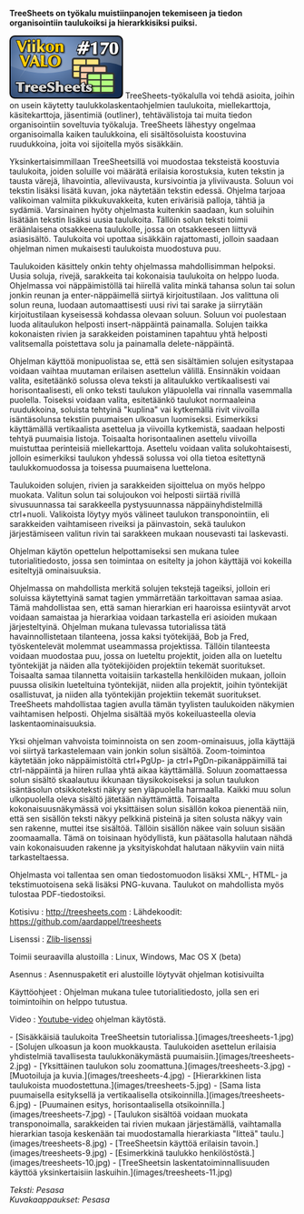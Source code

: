 <!--
Title: TreeSheets
Week: 4x14
Number: 170
Date: 2014/03/30
Pageimage: valo170-treesheets.png
Tags: Linux,Windows,Mac OS X,Toimisto
-->

**TreeSheets on työkalu muistiinpanojen tekemiseen ja tiedon
organisointiin taulukoiksi ja hierarkkisiksi puiksi.**

![](images/valo170-treesheets.png "fig:valo170-treesheets.png")
TreeSheets-työkalulla voi tehdä asioita, joihin on usein käytetty
taulukkolaskentaohjelmien taulukoita, miellekarttoja, käsitekarttoja,
jäsentimiä (outliner), tehtävälistoja tai muita tiedon organisointiin
soveltuvia työkaluja. TreeSheets lähestyy ongelmaa organisoimalla kaiken
taulukkoina, eli sisältösoluista koostuvina ruudukkoina, joita voi
sijoitella myös sisäkkäin.

Yksinkertaisimmillaan TreeSheetsillä voi muodostaa teksteistä koostuvia
taulukoita, joiden soluille voi määrätä erilaisia korostuksia, kuten
tekstin ja tausta värejä, lihavointia, alleviivausta, kursivointia ja
yliviivausta. Soluun voi tekstin lisäksi lisätä kuvan, joka näytetään
tekstin edessä. Ohjelma tarjoaa valikoiman valmiita pikkukuvakkeita,
kuten erivärisiä palloja, tähtiä ja sydämiä. Varsinainen hyöty
ohjelmasta kuitenkin saadaan, kun soluihin lisätään tekstin lisäksi
uusia taulukoita. Tällöin solun teksti toimii eräänlaisena otsakkeena
taulukolle, jossa on otsakkeeseen liittyvä asiasisältö. Taulukoita voi
upottaa sisäkkäin rajattomasti, jolloin saadaan ohjelman nimen
mukaisesti taulukoista muodostuva puu.

Taulukoiden käsittely onkin tehty ohjelmassa mahdollisimman helpoksi.
Uusia soluja, rivejä, sarakkeita tai kokonaisia taulukoita on helppo
luoda. Ohjelmassa voi näppäimistöllä tai hiirellä valita minkä tahansa
solun tai solun jonkin reunan ja enter-näppäimellä siirtyä
kirjoitustilaan. Jos valittuna oli solun reuna, luodaan automaattisesti
uusi rivi tai sarake ja siirrytään kirjoitustilaan kyseisessä kohdassa
olevaan soluun. Soluun voi puolestaan luoda alitaulukon helposti
insert-näppäintä painamalla. Solujen taikka kokonaisten rivien ja
sarakkeiden poistaminen tapahtuu yhtä helposti valitsemalla poistettava
solu ja painamalla delete-näppäintä.

Ohjelman käyttöä monipuolistaa se, että sen sisältämien solujen
esitystapaa voidaan vaihtaa muutaman erilaisen asettelun välillä.
Ensinnäkin voidaan valita, esitetäänkö solussa oleva teksti ja
alitaulukko vertikaalisesti vai horisontaalisesti, eli onko teksti
taulukon yläpuolella vai rinnalla vasemmalla puolella. Toiseksi voidaan
valita, esitetäänkö taulukot normaaleina ruudukkoina, soluista tehtyinä
"kuplina" vai kytkemällä rivit viivoilla isäntäsolunsa tekstiin
puumaisen ulkoasun luomiseksi. Esimerkiksi käyttämällä vertikaalista
asettelua ja viivoilla kytkemistä, saadaan helposti tehtyä puumaisia
listoja. Toisaalta horisontaalinen asettelu viivoilla muistuttaa
perinteisiä miellekarttoja. Asettelu voidaan valita solukohtaisesti,
jolloin esimerkiksi taulukon yhdessä solussa voi olla tietoa esitettynä
taulukkomuodossa ja toisessa puumaisena luettelona.

Taulukoiden solujen, rivien ja sarakkeiden sijoittelua on myös helppo
muokata. Valitun solun tai solujoukon voi helposti siirtää rivillä
sivusuunnassa tai sarakkeella pystysuunnassa näppäinyhdistelmillä
ctrl+nuoli. Valikoista löytyy myös välineet taulukon transponointiin,
eli sarakkeiden vaihtamiseen riveiksi ja päinvastoin, sekä taulukon
järjestämiseen valitun rivin tai sarakkeen mukaan nousevasti tai
laskevasti.

Ohjelman käytön opettelun helpottamiseksi sen mukana tulee
tutorialitiedosto, jossa sen toimintaa on esitelty ja johon käyttäjä voi
kokeilla esiteltyjä ominaisuuksia.

Ohjelmassa on mahdollista merkitä solujen tekstejä tageiksi, jolloin eri
soluissa käytettyinä samat tagien ymmärretään tarkoittavan samaa asiaa.
Tämä mahdollistaa sen, että saman hierarkian eri haaroissa esiintyvät
arvot voidaan samaistaa ja hierarkiaa voidaan tarkastella eri asioiden
mukaan järjesteltyinä. Ohjelman mukana tulevassa tutorialissa tätä
havainnollistetaan tilanteena, jossa kaksi työtekijää, Bob ja Fred,
työskentelevät molemmat useammassa projektissa. Tällöin tilanteesta
voidaan muodostaa puu, jossa on lueteltu projektit, joiden alla on
lueteltu työntekijät ja näiden alla työtekijöiden projektiin tekemät
suoritukset. Toisaalta samaa tilannetta voitaisiin tarkastella
henkilöiden mukaan, jolloin puussa olisikin lueteltuina työntekijät,
niiden alla projektit, joihin työntekijät osallistuvat, ja niiden alla
työntekijän projektiin tekemät suoritukset. TreeSheets mahdollistaa
tagien avulla tämän tyylisten taulukoiden näkymien vaihtamisen helposti.
Ohjelma sisältää myös kokeiluasteella olevia laskentaominaisuuksia.

Yksi ohjelman vahvoista toiminnoista on sen zoom-ominaisuus, jolla
käyttäjä voi siirtyä tarkastelemaan vain jonkin solun sisältöä.
Zoom-toimintoa käytetään joko näppäimistöltä ctrl+PgUp- ja
ctrl+PgDn-pikanäppäimillä tai ctrl-näppäintä ja hiiren rullaa yhtä aikaa
käyttämällä. Soluun zoomattaessa solun sisältö skaalautuu ikkunaan
täysikokoiseksi ja solun taulukon isäntäsolun otsikkoteksti näkyy sen
yläpuolella harmaalla. Kaikki muu solun ulkopuolella oleva sisältö
jätetään näyttämättä. Toisaalta kokonaisuusnäkymässä voi yksittäisen
solun sisällön kokoa pienentää niin, että sen sisällön teksti näkyy
pelkkinä pisteinä ja siten solusta näkyy vain sen rakenne, muttei itse
sisältöä. Tällöin sisällön näkee vain soluun sisään zoomaamalla. Tämä on
toisinaan hyödyllistä, kun päätasolla halutaan nähdä vain kokonaisuuden
rakenne ja yksityiskohdat halutaan näkyviin vain niitä tarkasteltaessa.

Ohjelmasta voi tallentaa sen oman tiedostomuodon lisäksi XML-, HTML- ja
tekstimuotoisena sekä lisäksi PNG-kuvana. Taulukot on mahdollista myös
tulostaa PDF-tiedostoiksi.

Kotisivu
:   <http://treesheets.com>
:   Lähdekoodit: <https://github.com/aardappel/treesheets>

Lisenssi
:   [Zlib-lisenssi](http://en.wikipedia.org/wiki/Zlib_License)

Toimii seuraavilla alustoilla
:   Linux, Windows, Mac OS X (beta)

Asennus
:   Asennuspaketit eri alustoille löytyvät ohjelman kotisivuilta

Käyttöohjeet
:   Ohjelman mukana tulee tutorialitiedosto, jolla sen eri toimintoihin
    on helppo tutustua.

Video
:   [Youtube-video](https://www.youtube.com/watch?v=UB-saQZfrsw)
    ohjelman käytöstä.

<div class="psgallery" markdown="1">
-   [Sisäkkäisiä taulukoita TreeSheetsin
    tutorialissa.](images/treesheets-1.jpg)
-   [Solujen ulkoasun ja koon muokkausta. Taulukoiden asettelun
    erilaisia yhdistelmiä tavallisesta taulukkonäkymästä
    puumaisiin.](images/treesheets-2.jpg)
-   [Yksittäinen taulukon solu zoomattuna.](images/treesheets-3.jpg)
-   [Muotoiluja ja kuvia.](images/treesheets-4.jpg)
-   [Hierarkkinen lista taulukoista
    muodostettuna.](images/treesheets-5.jpg)
-   [Sama lista puumaisella esityksellä ja vertikaalisella
    otsikoinnilla.](images/treesheets-6.jpg)
-   [Puumainen esitys, horisontaalisella
    otsikoinnilla.](images/treesheets-7.jpg)
-   [Taulukon sisältöä voidaan muokata transponoimalla, sarakkeiden tai
    rivien mukaan järjestämällä, vaihtamalla hierarkian tasoja keskenään
    tai muodostamalla hierarkiasta "litteä"
    taulu.](images/treesheets-8.jpg)
-   [TreeSheetsin käyttöä erilaisin tavoin.](images/treesheets-9.jpg)
-   [Esimerkkinä taulukko henkilöstöstä.](images/treesheets-10.jpg)
-   [TreeSheetsin laskentatoiminnallisuuden käyttöä yksinkertaisiin
    laskuihin.](images/treesheets-11.jpg)
</div>

*Teksti: Pesasa* <br />
*Kuvakaappaukset: Pesasa*

